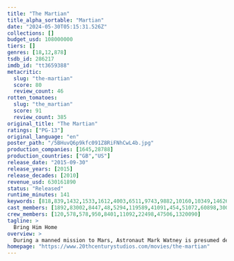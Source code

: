 ```yaml
---
title: "The Martian"
title_alpha_sortable: "Martian"
date: "2024-05-30T05:15:31.526Z"
collections: []
budget_usd: 108000000
tiers: []
genres: [18,12,878]
tsdb_id: 286217
imdb_id: "tt3659388"
metacritic:
  slug: "the-martian"
  score: 80
  review_count: 46
rotten_tomatoes:
  slug: "the_martian"
  score: 91
  review_count: 385
original_title: "The Martian"
ratings: ["PG-13"]
original_language: "en"
poster_path: "/5BHuvQ6p9kfc091Z8RiFNhCwL4b.jpg"
production_companies: [1645,28788]
production_countries: ["GB","US"]
release_date: "2015-09-30"
release_years: [2015]
release_decades: [2010]
revenue_usd: 630161890
status: "Released"
runtime_minutes: 141
keywords: [818,839,1432,1533,1612,4003,6511,9743,9882,10160,10349,14626,15354,179431,209280,239329,256328]
cast_members: [1892,83002,8447,48,5294,119589,41091,454,51072,60898,30082,1110405,240724]
crew_members: [120,578,578,950,8401,11092,22498,47506,1320090]
tagline: >
  Bring Him Home
overview: >
  During a manned mission to Mars, Astronaut Mark Watney is presumed dead after a fierce storm and left behind by his crew. But Watney has survived and finds himself stranded and alone on the hostile planet. With only meager supplies, he must draw upon his ingenuity, wit and spirit to subsist and find a way to signal to Earth that he is alive.
homepage: "https://www.20thcenturystudios.com/movies/the-martian"
---
```

